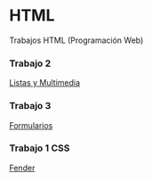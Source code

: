 # HTML
Trabajos HTML (Programación Web)
### Trabajo 2 
[Listas y Multimedia](/Ejercicio3/Labels.html)
### Trabajo 3
[Formularios](Ejercicio4/Formularios.html)
### Trabajo 1 CSS
[Fender](Ejercicio5/Fender.html)
